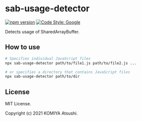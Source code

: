 sab-usage-detector
==================

[![npm version](https://badge.fury.io/js/sab-usage-detector.svg)](https://badge.fury.io/js/sab-usage-detector)
[![Code Style: Google](https://img.shields.io/badge/code%20style-google-blueviolet.svg)](https://github.com/google/gts)

Detects usage of SharedArrayBuffer.

How to use
----------

```bash
# Specifies individual JavaScript files
npx sab-usage-detector path/to/file1.js path/to/file2.js ...

# or specifies a directory that contains JavaScript files
npx sab-usage-detector path/to/dir
```

License
-------

MIT License.

Copyright (c) 2021 KOMIYA Atsushi.
